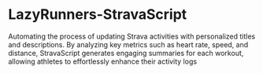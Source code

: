 # LazyRunners-StravaScript
Automating the process of updating Strava activities with personalized titles and descriptions. By analyzing key metrics such as heart rate, speed, and distance, StravaScript generates engaging summaries for each workout, allowing athletes to effortlessly enhance their activity logs
